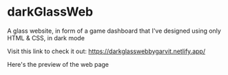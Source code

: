 # darkGlassWeb
A glass website, in form of a game dashboard that I've designed using only HTML &amp; CSS, in dark mode

Visit this link to check it out:
https://darkglasswebbygarvit.netlify.app/

Here's the preview of the web page
